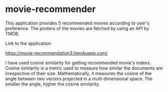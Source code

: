 # movie-recommender

This application provides 5 recommended movies according to user's preference. 
The posters of the movies are fetched by using an API by TMDB.

Link to the application 

https://movie-recommendation3.herokuapp.com/

I have used cosine similarity for getting recommended movie's indexs. Cosine similarity is a metric used to measure how similar the documents are irrespective of their size. Mathematically, it measures the cosine of the angle between two vectors projected in a multi dimensional space. The smaller the angle, higher the cosine similarity.
